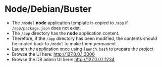 # Node/Debian/Buster

* The `/model` **node** application template is copied to `/app` if `/app/package.json` does not exist.
* The `/app` directory has the **node** application content.
* Therefore, if the `/app` directory has been modified, the contents should be copied back to `/model` to make them permanent.
* Launch the application once using `launch.bash` to prepare the project
* Browse the UI here: http://127.0.0.1:3000
* Browse the DB admin UI here: http://127.0.0.1:1234
